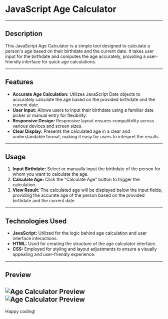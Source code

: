 # JavaScript Age Calculator

---

## Description
This JavaScript Age Calculator is a simple tool designed to calculate a person's age based on their birthdate and the current date. It takes user input for the birthdate and computes the age accurately, providing a user-friendly interface for quick age calculations.

---

## Features
- **Accurate Age Calculation:** Utilizes JavaScript Date objects to accurately calculate the age based on the provided birthdate and the current date.
- **User Input:** Allows users to input their birthdate using a familiar date picker or manual entry for flexibility.
- **Responsive Design:** Responsive layout ensures compatibility across various devices and screen sizes.
- **Clear Display:** Presents the calculated age in a clear and understandable format, making it easy for users to interpret the results.

---

## Usage
1. **Input Birthdate:** Select or manually input the birthdate of the person for whom you want to calculate the age.
2. **Calculate Age:** Click the "Calculate Age" button to trigger the calculation.
3. **View Result:** The calculated age will be displayed below the input fields, providing the accurate age of the person based on the provided birthdate and the current date.

---

## Technologies Used
- **JavaScript:** Utilized for the logic behind age calculation and user interface interactions.
- **HTML:** Used for creating the structure of the age calculator interface.
- **CSS:** Employed for styling and layout adjustments to ensure a visually appealing and user-friendly experience.

---

## Preview
![Age Calculator Preview](/assets/age_calculator_preview.png)
![Age Calculator Preview](/assets/age_calculator_detailed.png)
---
 Happy coding!
